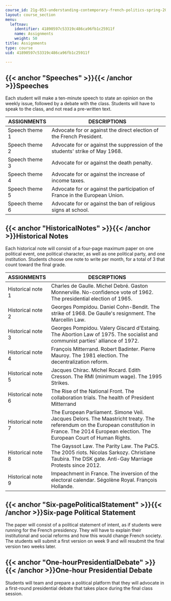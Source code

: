```yaml
---
course_id: 21g-053-understanding-contemporary-french-politics-spring-2014
layout: course_section
menu:
  leftnav:
    identifier: 41890597c53319c486ca96fb1c25911f
    name: Assignments
    weight: 50
title: Assignments
type: course
uid: 41890597c53319c486ca96fb1c25911f

---
```


{{< anchor "Speeches" >}}{{< /anchor >}}Speeches
------------------------------------------------

Each student will make a ten-minute speech to state an opinion on the weekly issue, followed by a debate with the class. Students will have to speak to the class, and not read a pre-written text.

| ASSIGNMENTS | DESCRIPTIONS |
| --- | --- |
| Speech theme 1 | Advocate for or against the direct election of the French President. |
| Speech theme 2 | Advocate for or against the suppression of the students' strike of May 1968. |
| Speech theme 3 | Advocate for or against the death penalty. |
| Speech theme 4 | Advocate for or against the increase of income taxes. |
| Speech theme 5 | Advocate for or against the participation of France in the European Union. |
| Speech theme 6 | Advocate for or against the ban of religious signs at school. 

{{< anchor "HistoricalNotes" >}}{{< /anchor >}}Historical Notes
---------------------------------------------------------------

Each historical note will consist of a four-page maximum paper on one political event, one political character, as well as one political party, and one institution. Students choose one note to write per month, for a total of 3 that count toward the final grade.

| ASSIGNMENTS | DESCRIPTIONS |
| --- | --- |
| Historical note 1 | Charles de Gaulle. Michel Debré. Gaston Monnerville. No-confidence vote of 1962. The presidential election of 1965. |
| Historical note 2 | Georges Pompidou. Daniel Cohn-Bendit. The strike of 1968. De Gaulle's resignment. The Marcellin Law. |
| Historical note 3 | Georges Pompidou. Valery Giscard d'Estaing. The Abortion Law of 1975. The socialist and communist parties' alliance of 1972. |
| Historical note 4 | François Mitterrand. Robert Badinter. Pierre Mauroy. The 1981 election. The decentralization reform. |
| Historical note 5 | Jacques Chirac. Michel Rocard. Edith Cresson. The RMI (minimum wage). The 1995 Strikes. |
| Historical note 6 | The Rise of the National Front. The collaboration trials. The health of President Mitterrand |
| Historical note 7 | The European Parliament. Simone Veil. Jacques Delors. The Maastricht treaty. The referendum on the European constitution in France. The 2014 European election. The European Court of Human Rights. |
| Historical note 8 | The Gayssot Law. The Parity Law. The PaCS. The 2005 riots. Nicolas Sarkozy. Christiane Taubira. The DSK gate. Anti-Gay Marriage Protests since 2012. |
| Historical note 9 | Impeachment in France. The inversion of the electoral calendar. Ségolène Royal. François Hollande. 

{{< anchor "Six-pagePoliticalStatement" >}}{{< /anchor >}}Six-page Political Statement
--------------------------------------------------------------------------------------

The paper will consist of a political statement of intent, as if students were running for the French presidency. They will have to explain their institutional and social reforms and how this would change French society. The students will submit a first version on week 9 and will resubmit the final version two weeks later.

{{< anchor "One-hourPresidentialDebate" >}}{{< /anchor >}}One-hour Presidential Debate
--------------------------------------------------------------------------------------

Students will team and prepare a political platform that they will advocate in a first-round presidential debate that takes place during the final class session.
